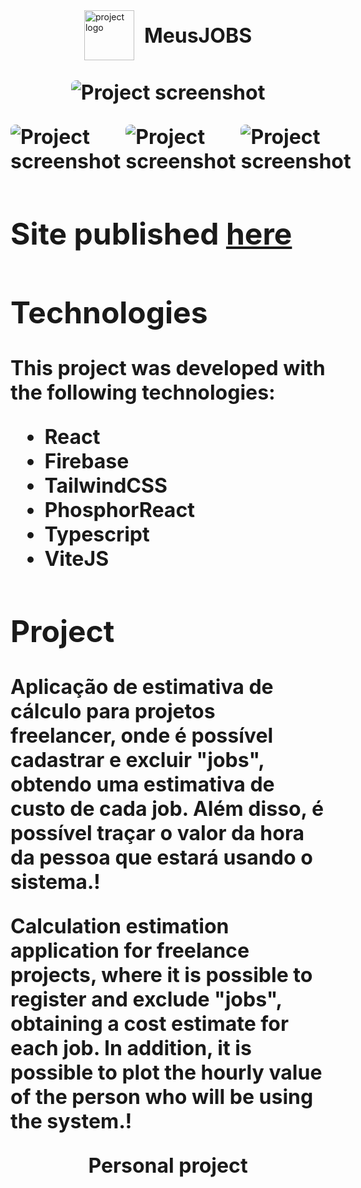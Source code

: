 <div style="display: flex; align-items: center; justify-content: center; gap: 16px; margin-bottom: 16px;">
  <img alt="project logo" src=".github/logo.png" width="80px;">
  <strong style="font-size: 32px;">MeusJOBS<strong>
</div>

<p align="center">
  <img alt="Project screenshot" src=".github/print-1.png" align="center" style="max-width: 1024px; border-radius: 8px;">
</p>

<div style="display: grid; grid-template-columns: 1fr 1fr 1fr; gap: 8px; max-width: 1024px; margin-inline: auto;">
  <img alt="Project screenshot" style="border-radius: 8px;" src=".github/print-2.png">
  <img alt="Project screenshot" style="border-radius: 8px;" src=".github/print-3.png">
  <img alt="Project screenshot" style="border-radius: 8px;" src=".github/print-4.png">
</div>

## Site published <a href="http://meusjobs.vercel.app/">here</a>

## Technologies
This project was developed with the following technologies:


- React
- Firebase
- TailwindCSS
- PhosphorReact
- Typescript
- ViteJS


## Project
<p>
  Aplicação de estimativa de cálculo para projetos freelancer, onde é possível cadastrar e excluir "jobs", obtendo uma estimativa de custo de cada job. Além disso, é possível traçar o valor da hora da pessoa que estará usando o sistema.! 
</p>

<p>
  Calculation estimation application for freelance projects, where it is possible to register and exclude "jobs", obtaining a cost estimate for each job. In addition, it is possible to plot the hourly value of the person who will be using the system.! 
</p>

**<p align="center" weight="bold">Personal project</p>**
